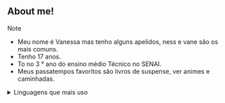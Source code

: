  ## About me! 

> [!NOTE]
> - Meu nome é Vanessa mas tenho alguns apelidos, ness e vane são os mais comuns.  
> - Tenho 17 anos.  
> - To no 3 ° ano do ensino médio Técnico no SENAI.    
> - Meus passatempos favoritos são livros de suspense, ver animes e caminhadas.  

<details>
<summary>Linguagens que mais uso</summary>
  
| Rank | Linguagens|
|-----:|-----------|
|     1| HTML      |
|     2| CSS       |
|     3| JS        |

</details> 


 









